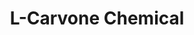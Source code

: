 ---
name: L-Carvone Chemical
title: L-Carvone Chemical
details:
  - detail:
      key: "Brand"
      value: "Natural Aroma"
  - detail:
      key: "Purity"
      value: "Min. 99.5% (GLC)"
  - detail:
      key: "Usage/Application"
      value: "Fragrance, Flavour, Pharma"
  - detail:
      key: "CAS Number"
      value: "6485-40-1"
  - detail:
      key: "Physical Form"
      value: "Liquid"
  - detail:
      key: "Chemical Formula"
      value: "C10H14O"
  - detail:
      key: "Molecular Weight"
      value: "150.22 g/mol"
  - detail:
      key: "Boiling Point"
      value: "231 deg C"
  - detail:
      key: "Refractive Index"
      value: "1.4960 to 1.4990 (at 20 deg C)"
  - detail:
      key: "EC Number"
      value: "229-352-5"
  - detail:
      key: "FEMA Number"
      value: "2249"
  - detail:
      key: "Packing Type"
      value: "Can, Barrel"
  - detail:
      key: "Packing Size"
      value: "5, 25, 200 Kg"
  - detail:
      key: "Solubility in Water"
      value: "<500mg/I @ 25 deg C"
  - detail:
      key: "Optical Rotation"
      value: "-63 deg C to -55 deg C"
  - detail:
      key: "Relative Density"
      value: "0.955 to 0.960 (at 20 deg C)"
showOnHome: false
thumbnail: https://5.imimg.com/data5/SELLER/Default/2021/12/IV/MI/OP/3823480/l-carvone-chemical-500x500.jpg
productImages:
  - ""
category: aroma chemicals
---